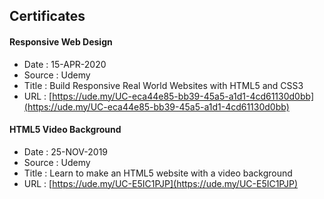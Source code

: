 ## Certificates

#### Responsive Web Design
* Date   : 15-APR-2020
* Source : Udemy
* Title  : Build Responsive Real World Websites with HTML5 and CSS3
* URL    : [https://ude.my/UC-eca44e85-bb39-45a5-a1d1-4cd61130d0bb](https://ude.my/UC-eca44e85-bb39-45a5-a1d1-4cd61130d0bb)


#### HTML5 Video Background
* Date   : 25-NOV-2019
* Source : Udemy
* Title  : Learn to make an HTML5 website with a video background
* URL    : [https://ude.my/UC-E5IC1PJP](https://ude.my/UC-E5IC1PJP)
